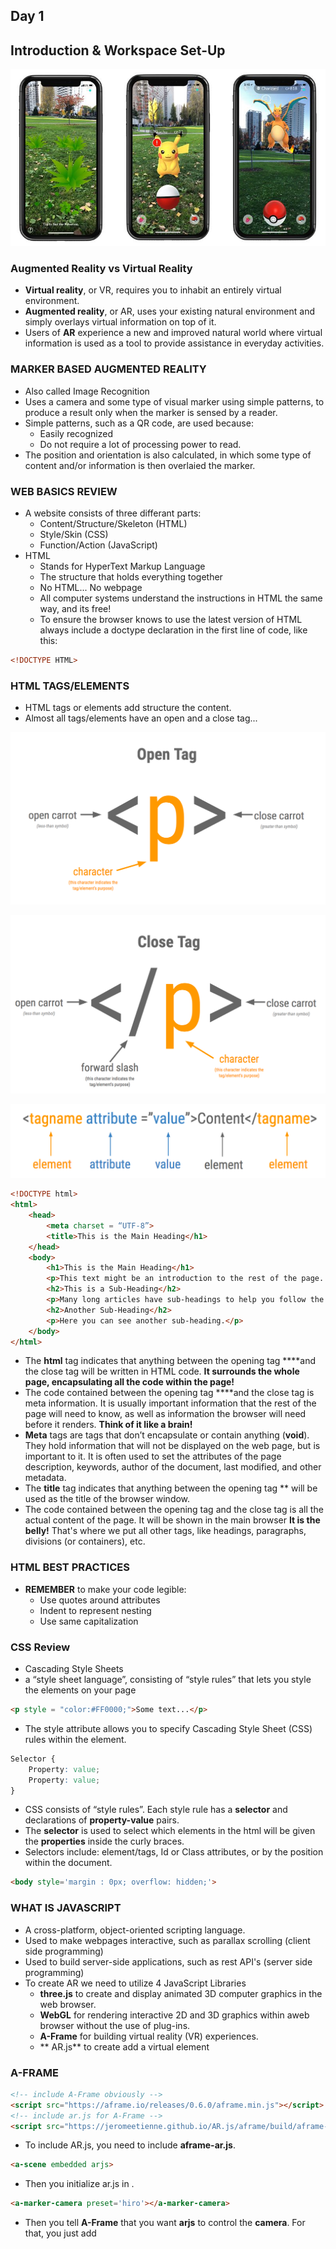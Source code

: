 ## Day 1
## Introduction & Workspace Set-Up

![Pokemon Go!](../img/pokemongo.jpg)

### Augmented Reality vs Virtual Reality
* **Virtual reality**, or VR, requires you to inhabit an entirely virtual environment.
* **Augmented reality**, or AR, uses your existing natural environment and simply overlays virtual information on top of it. 
* Users of **AR** experience a new and improved natural world where virtual information is used as a tool to provide assistance in everyday activities.

### MARKER BASED AUGMENTED REALITY
* Also called Image Recognition 
* Uses a camera and some type of visual marker using simple patterns, to produce a result only when the marker is sensed by a reader. 
* Simple patterns, such as a QR code, are used because:
    * Easily recognized 
    * Do not require a lot of processing power to read. 
* The position and orientation is also calculated, in which some type of content and/or information is then overlaied the marker. 

### WEB BASICS REVIEW
* A website consists of three differant parts:
    * Content/Structure/Skeleton (HTML)
    * Style/Skin (CSS)
    * Function/Action (JavaScript)
* HTML 
    * Stands for HyperText Markup Language
    * The structure that holds everything together
    * No HTML... No webpage
    * All computer systems understand the instructions in HTML the same way, and its free!
    * To ensure the browser knows to use the latest version of HTML always include a doctype declaration in the first line of code, like this:

```html
<!DOCTYPE HTML>
```

### HTML TAGS/ELEMENTS
* HTML tags or elements add structure the content.
* Almost all tags/elements have an open and a close tag...

![HTML Open Tag](../img/open.png)

![HTML Close Tag](../img/close.png)

![HTML attribute](../img/attribute.png)

```html
<!DOCTYPE html>
<html>
    <head>
        <meta charset = “UTF-8”>
        <title>This is the Main Heading</h1>
    </head>
    <body>
        <h1>This is the Main Heading</h1>
        <p>This text might be an introduction to the rest of the page. And if the page is a long one it might be split up into several sub-headings.</p> 
        <h2>This is a Sub-Heading</h2>
        <p>Many long articles have sub-headings to help you follow the structure of what is being written. There may even be sub-sub-headings (or lower-level headings).</p> 
        <h2>Another Sub-Heading</h2>
        <p>Here you can see another sub-heading.</p> 
    </body>
</html> 
```

* The **html** tag indicates that anything between the opening tag **<html>**and the close tag **</html>** will be written in HTML code. **It surrounds the whole page, encapsulating all the code within the page!**
* The code contained between the opening tag **<head>**and the close tag **</head>** is meta information. It is usually important information that the rest of the page will need to know, as well as information the browser will need before it renders. **Think of it like a brain!**
* **Meta** tags are tags that don’t encapsulate or contain anything (**void**). They hold information that will not be displayed on the web page, but is important to it. It is often used to set the attributes of the page description, keywords, author of the document, last modified, and other metadata. 
* The **title** tag indicates that anything between the opening tag **<title>**and the close tag **</title>** will be used as the title of the browser window. 
* The code contained between the opening tag **<body>** and the close tag **</body>** is all the actual content of the page. It will be shown in the main browser **It is the belly!** That's where we put all other tags, like headings, paragraphs, divisions (or containers), etc.

### HTML BEST PRACTICES
* **REMEMBER** to make your code legible:
    * Use quotes around attributes
    * Indent to represent nesting
    * Use same capitalization

### CSS Review
* Cascading Style Sheets
* a “style sheet language”, consisting of “style rules” that lets you style the elements on your page

```html
<p style = "color:#FF0000;">Some text...</p>
```

* The style attribute allows you to specify Cascading Style Sheet (CSS) rules within the element.

```css
Selector {
    Property: value;
    Property: value;
}
```
* CSS consists of “style rules”. Each style rule has a **selector** and declarations of **property-value** pairs.
* The **selector** is used to select which elements in the html will be given the **properties** inside the curly braces. 
* Selectors include: element/tags, Id or Class attributes, or by the position within the document. 

```html
<body style='margin : 0px; overflow: hidden;'>
```

### WHAT IS JAVASCRIPT
* A cross-platform, object-oriented scripting language.
* Used to make webpages interactive, such as parallax scrolling (client side programming)
* Used to build server-side applications, such as rest API's (server side programming)
* To create AR we need to utilize 4 JavaScript Libraries 
    * **three.js** to create and display animated 3D computer graphics in the web browser.
    * **WebGL** for rendering interactive 2D and 3D graphics within aweb browser without the use of plug-ins.
    * **A-Frame** for building virtual reality (VR) experiences.
    * ** AR.js** to create add a virtual element

### A-FRAME
```html
<!-- include A-Frame obviously -->
<script src="https://aframe.io/releases/0.6.0/aframe.min.js"></script>
<!-- include ar.js for A-Frame -->
<script src="https://jeromeetienne.github.io/AR.js/aframe/build/aframe-ar.js"></scipt>

````
* To include AR.js, you need to include **aframe-ar.js**.
```html
<a-scene embedded arjs>
```
* Then you initialize ar.js in **<a-scene>**. 
```html
<a-marker-camera preset='hiro'></a-marker-camera>
```
* Then you tell **A-Frame** that you want **arjs** to control the **camera**. For that, you just add


